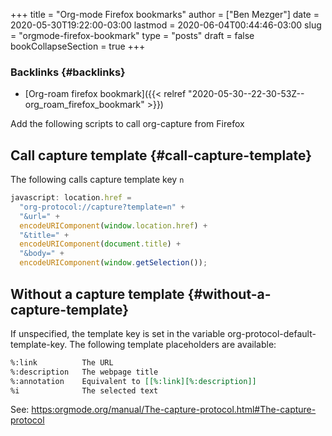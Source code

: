 +++
title = "Org-mode Firefox bookmarks"
author = ["Ben Mezger"]
date = 2020-05-30T19:22:00-03:00
lastmod = 2020-06-04T00:44:46-03:00
slug = "orgmode-firefox-bookmark"
type = "posts"
draft = false
bookCollapseSection = true
+++

### Backlinks {#backlinks}

- [Org-roam firefox bookmark]({{< relref "2020-05-30--22-30-53Z--org_roam_firefox_bookmark" >}})

Add the following scripts to call org-capture from Firefox

## Call capture template {#call-capture-template}

The following calls capture template key `n`

```js
javascript: location.href =
  "org-protocol://capture?template=n" +
  "&url=" +
  encodeURIComponent(window.location.href) +
  "&title=" +
  encodeURIComponent(document.title) +
  "&body=" +
  encodeURIComponent(window.getSelection());
```

## Without a capture template {#without-a-capture-template}

If unspecified, the template key is set in the variable
org-protocol-default-template-key. The following template placeholders are
available:

```org
%:link          The URL
%:description   The webpage title
%:annotation    Equivalent to [[%:link][%:description]]
%i              The selected text
```

See: <https:orgmode.org/manual/The-capture-protocol.html#The-capture-protocol>
